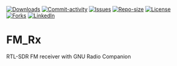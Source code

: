 [![Downloads][downloads-shield]][downloads-url]
[![Commit-activity][commit-activity-shield]][commit-activity-url]
[![Issues][issues-shield]][issues-url]
[![Repo-size][repo-size-shield]][repo-size-url]
[![License][license-shield]][license-url]  
[![Forks][forks-shield]][forks-url]
[![LinkedIn][linkedin-shield]][linkedin-url]

# FM_Rx
RTL-SDR FM receiver with GNU Radio Companion

[release-url]: https://github.com/StokicDusan/FM_Rx/releases
[downloads-shield]: https://img.shields.io/github/downloads/StokicDusan/FM_Rx/total 
[downloads-url]: https://github.com/StokicDusan/FM_Rx/releases
[contributors-shield]: https://img.shields.io/github/contributors/StokicDusan/FM_Rx
[contributors-url]: https://github.com/StokicDusan/FM_Rx/graphs/contributors
[forks-shield]: https://img.shields.io/github/forks/StokicDusan/FM_Rx?style=social
[forks-url]: https://github.com/StokicDusan/FM_Rx/network/members
[issues-shield]: https://img.shields.io/github/issues/StokicDusan/FM_Rx
[issues-url]: https://github.com/StokicDusan/FM_Rx/issues
[commit-activity-shield]: https://img.shields.io/github/last-commit/StokicDusan/FM_Rx
[commit-activity-url]: https://github.com/StokicDusan/FM_Rx/graphs/commit-activity
[license-url]: https://github.com/StokicDusan/FM_Rx/blob/master/LICENSE
[license-shield]: https://img.shields.io/github/license/StokicDusan/FM_Rx
[repo-size-shield]: https://img.shields.io/github/repo-size/StokicDusan/FM_Rx
[repo-size-url]: https://img.shields.io/github/repo-size/StokicDusan/FM_Rx
[linkedin-shield]: https://img.shields.io/badge/LinkedIn-0077B5?style=plastice&logo=linkedin&logoColor=white
[linkedin-url]: https://linkedin.com/in/stokicdusan
